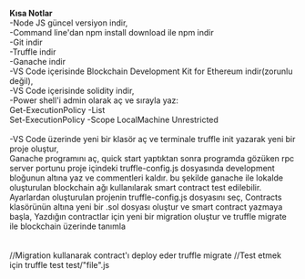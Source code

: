 <b>Kısa Notlar</b>
<br />
-Node JS güncel versiyon indir,<br />
-Command line'dan npm install download ile npm indir<br />
-Git indir<br />
-Truffle indir<br />
-Ganache indir<br />
-VS Code içerisinde Blockchain Development Kit for Ethereum indir(zorunlu değil),<br />
-VS Code içerisinde solidity indir,<br />
-Power shell'i admin olarak aç ve sırayla yaz:<br />
Get-ExecutionPolicy -List<br />
Set-ExecutionPolicy -Scope LocalMachine Unrestricted<br />
<br />
-VS Code üzerinde yeni bir klasör aç ve terminale truffle init yazarak yeni bir proje oluştur, <br />
Ganache programını aç, quick start yaptıktan sonra  programda gözüken rpc server portunu proje içindeki truffle-config.js dosyasında development bloğunun altına yaz ve commentleri kaldır. bu şekilde ganache ile lokalde oluşturulan blockchain ağı kullanılarak smart contract test edilebilir.
Ayarlardan oluşturulan projenin truffle-config.js dosyasını seç, 
Contracts klasörünün altına yeni bir .sol dosyası oluştur ve smart contract yazmaya başla,
Yazdığın contractlar için yeni bir migration oluştur ve truffle migrate ile blockchain üzerinde tanımla
<br />
<br />
<br />
//Migration kullanarak contract'ı deploy eder
truffle migrate
//Test etmek için
truffle test test/"file".js
